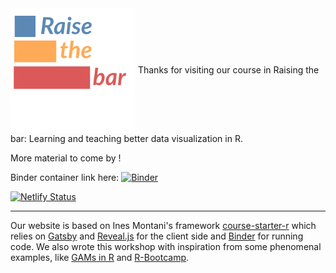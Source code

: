 <img src="static/logo.svg" align="center" width="200px"/>
Thanks for visiting our course in Raising the bar: Learning and teaching better data visualization in R.

More material to come by !

Binder container link here: [![Binder](https://mybinder.org/badge_logo.svg)](https://mybinder.org/v2/gh/dbturner/raisethebar/binder)

[![Netlify Status](https://api.netlify.com/api/v1/badges/e57519ed-f248-4e14-903f-93552fc95452/deploy-status)](https://app.netlify.com/sites/raisethebar/deploys)

<hr>

Our website is based on Ines Montani's framework [course-starter-r](https://course-starter-r.netlify.app/) which relies on [Gatsby](http://gatsbyjs.org/) and [Reveal.js](https://revealjs.com) for the client side and [Binder](https://mybinder.org) for running code. We also wrote this workshop with inspiration from some phenomenal examples, like [GAMs in R](https://noamross.github.io/gams-in-r-course) and [R-Bootcamp](https://r-bootcamp.netlify.app/).
